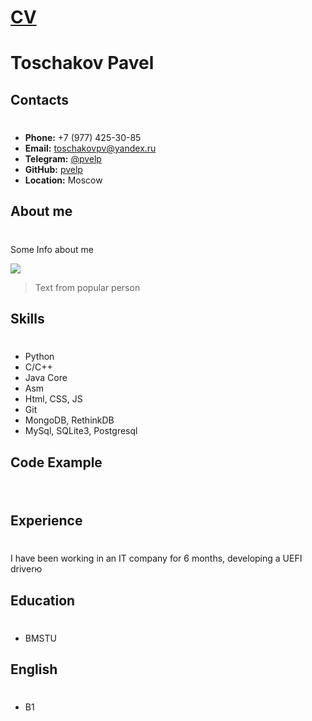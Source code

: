 # [CV](https://github.com/pvelp/test_cv)

# **Toschakov Pavel**

## **Contacts**

#

-   **Phone:** +7 (977) 425-30-85
-   **Email:** toschakovpv@yandex.ru
-   **Telegram:** [@pvelp](https://t.me/pvelp)
-   **GitHub:** [pvelp](https://github.com/pvelp)
-   **Location:** Moscow

## **About me**

#

Some Info about me

<img src="https://avatars.githubusercontent.com/u/72802588?v=4">

> Text from popular person

## **Skills**

#

-   Python
-   C/C++
-   Java Core
-   Asm
-   Html, CSS, JS
-   Git
-   MongoDB, RethinkDB
-   MySql, SQLite3, Postgresql

## **Code Example**

#

```javascript

```

## **Experience**

#

I have been working in an IT company for 6 months, developing a UEFI driverю

## **Education**

#

-   BMSTU

## **English**

#

-   B1
